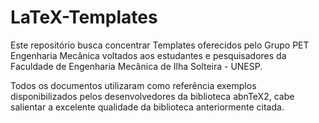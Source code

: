 LaTeX-Templates
===============
Este repositório busca concentrar Templates oferecidos pelo Grupo PET Engenharia Mecânica voltados aos estudantes e pesquisadores da Faculdade de Engenharia Mecânica de Ilha Solteira - UNESP.  

Todos os documentos utilizaram como referência exemplos disponibilizados pelos desenvolvedores da biblioteca abnTeX2, cabe salientar a excelente qualidade da biblioteca anteriormente citada. 
